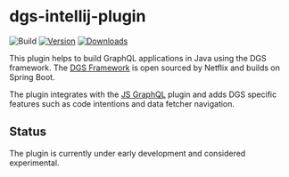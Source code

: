 # dgs-intellij-plugin

![Build](https://github.com/Netflix/dgs-intellij-plugin/workflows/Build/badge.svg)
[![Version](https://img.shields.io/jetbrains/plugin/v/17852-dgs.svg)](https://plugins.jetbrains.com/plugin/17852-dgs)
[![Downloads](https://img.shields.io/jetbrains/plugin/d/17852-dgs.svg)](https://plugins.jetbrains.com/plugin/17852-dgs)

<!-- Plugin description -->
This plugin helps to build GraphQL applications in Java using the DGS framework.
The [DGS Framework](https://github.com/Netflix/dgs-framework) is open sourced by Netflix and builds on Spring Boot.

The plugin integrates with the [JS GraphQL](https://plugins.jetbrains.com/plugin/8097-js-graphql) plugin and adds DGS specific features such as code intentions and data fetcher navigation.
<!-- Plugin description end -->

## Status

The plugin is currently under early development and considered experimental.

